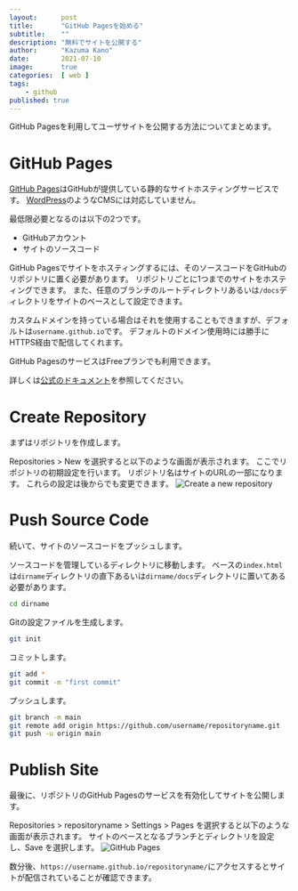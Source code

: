 ```yaml
---
layout:      post
title:       "GitHub Pagesを始める"
subtitle:    ""
description: "無料でサイトを公開する"
author:      "Kazuma Kano"
date:        2021-07-10
image:       true
categories:  [ web ]
tags:
    - github
published: true
---
```


GitHub Pagesを利用してユーザサイトを公開する方法についてまとめます。

# GitHub Pages
[GitHub Pages](https://pages.github.com/)はGitHubが提供している静的なサイトホスティングサービスです。
[WordPress](https://ja.wordpress.org/)のようなCMSには対応していません。

最低限必要となるのは以下の2つです。
- GitHubアカウント
- サイトのソースコード

GitHub Pagesでサイトをホスティングするには、そのソースコードをGitHubのリポジトリに置く必要があります。
リポジトリごとに1つまでのサイトをホスティングできます。
また、任意のブランチのルートディレクトリあるいは`/docs`ディレクトリをサイトのベースとして設定できます。

カスタムドメインを持っている場合はそれを使用することもできますが、デフォルトは`username.github.io`です。
デフォルトのドメイン使用時には勝手にHTTPS経由で配信してくれます。

GitHub PagesのサービスはFreeプランでも利用できます。

詳しくは[公式のドキュメント](https://docs.github.com/ja/pages)を参照してください。

# Create Repository
まずはリポジトリを作成します。

Repositories > New を選択すると以下のような画面が表示されます。
ここでリポジトリの初期設定を行います。
リポジトリ名はサイトのURLの一部になります。
これらの設定は後からでも変更できます。
![Create a new repository](../../img/post-20210710-01.png)

# Push Source Code
続いて、サイトのソースコードをプッシュします。

ソースコードを管理しているディレクトリに移動します。
ベースの`index.html`は`dirname`ディレクトリの直下あるいは`dirname/docs`ディレクトリに置いてある必要があります。
```sh
cd dirname
```

Gitの設定ファイルを生成します。
```sh
git init
```

コミットします。
```sh
git add *
git commit -m "first commit"
```

プッシュします。
```sh
git branch -m main 
git remote add origin https://github.com/username/repositoryname.git
git push -u origin main
```

# Publish Site
最後に、リポジトリのGitHub Pagesのサービスを有効化してサイトを公開します。

Repositories > repositoryname > Settings > Pages を選択すると以下のような画面が表示されます。
サイトのベースとなるブランチとディレクトリを設定し、Save を選択します。
![GitHub Pages](../../img/post-20210710-02.png)

数分後、`https://username.github.io/repositoryname/`にアクセスするとサイトが配信されていることが確認できます。
